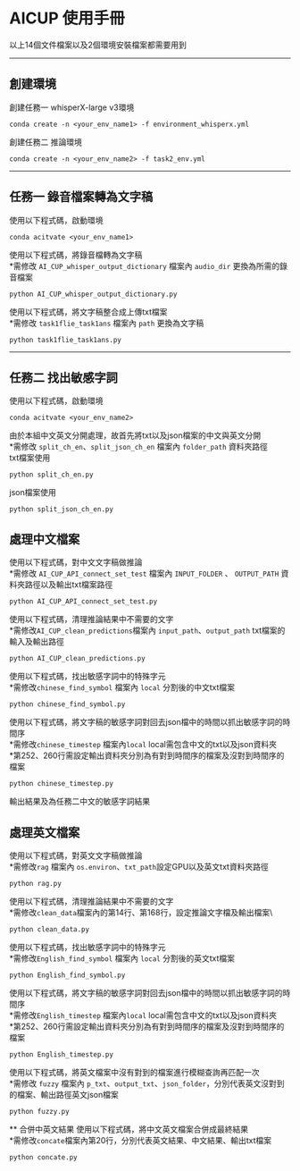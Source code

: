# AICUP 使用手冊  
以上14個文件檔案以及2個環境安裝檔案都需要用到
****
## 創建環境
創建任務一 whisperX-large v3環境
    
    conda create -n <your_env_name1> -f environment_whisperx.yml
創建任務二 推論環境  

    conda create -n <your_env_name2> -f task2_env.yml
****
## 任務一 錄音檔案轉為文字稿 
使用以下程式碼，啟動環境

    conda acitvate <your_env_name1>
    
使用以下程式碼，將錄音檔轉為文字稿  
*需修改 `AI_CUP_whisper_output_dictionary` 檔案內 `audio_dir` 更換為所需的錄音檔案
    
    python AI_CUP_whisper_output_dictionary.py

使用以下程式碼，將文字稿整合成上傳txt檔案  
*需修改 `task1flie_task1ans` 檔案內 `path` 更換為文字稿
    
    python task1flie_task1ans.py

****
## 任務二 找出敏感字詞
使用以下程式碼，啟動環境  

    conda acitvate <your_env_name2>
由於本組中文英文分開處理，故首先將txt以及json檔案的中文與英文分開    
*需修改 `split_ch_en`、`split_json_ch_en` 檔案內 `folder_path` 資料夾路徑  
txt檔案使用
    
    python split_ch_en.py

json檔案使用  

    python split_json_ch_en.py

## 處理中文檔案  
使用以下程式碼，對中文文字稿做推論    
*需修改 `AI_CUP_API_connect_set_test` 檔案內 `INPUT_FOLDER` 、 `OUTPUT_PATH` 資料夾路徑以及輸出txt檔案路徑
    
    python AI_CUP_API_connect_set_test.py
使用以下程式碼，清理推論結果中不需要的文字  
*需修改`AI_CUP_clean_predictions`檔案內 `input_path`、`output_path` txt檔案的輸入及輸出路徑  

    python AI_CUP_clean_predictions.py
使用以下程式碼，找出敏感字詞中的特殊字元  
*需修改`chinese_find_symbol` 檔案內 `local` 分割後的中文txt檔案
    
    python chinese_find_symbol.py
使用以下程式碼，將文字稿的敏感字詞對回去json檔中的時間以抓出敏感字詞的時間序  
*需修改`chinese_timestep` 檔案內`local`  local需包含中文的txt以及json資料夾  
*第252、260行需設定輸出資料夾分別為有對到時間序的檔案及沒對到時間序的檔案
    
    python chinese_timestep.py 

輸出結果及為任務二中文的敏感字詞結果
## 處理英文檔案
使用以下程式碼，對英文文字稿做推論  
*需修改`rag` 檔案內 `os.environ`、`txt_path`設定GPU以及英文txt資料夾路徑    

    python rag.py
使用以下程式碼，清理推論結果中不需要的文字  
*需修改`clean_data`檔案內的第14行、第168行，設定推論文字檔及輸出檔案\
        
    python clean_data.py
使用以下程式碼，找出敏感字詞中的特殊字元      
*需修改`English_find_symbol` 檔案內 `local` 分割後的英文txt檔案 
        
    python English_find_symbol.py

使用以下程式碼，將文字稿的敏感字詞對回去json檔中的時間以抓出敏感字詞的時間序  
*需修改`English_timestep` 檔案內`local`  local需包含中文的txt以及json資料夾  
*第252、260行需設定輸出資料夾分別為有對到時間序的檔案及沒對到時間序的檔案
        
    python English_timestep.py

使用以下程式碼，將英文檔案中沒有對到的檔案進行模糊查詢再匹配一次  
*需修改 `fuzzy` 檔案內 `p_txt`、`output_txt`、`json_folder`，分別代表英文沒對到的檔案、輸出路徑英文json檔案  

    python fuzzy.py
    
** 合併中英文結果
使用以下程式碼，將中文英文檔案合併成最終結果  
*需修改`concate`檔案內第20行，分別代表英文結果、中文結果、輸出txt檔案  

    python concate.py

    
